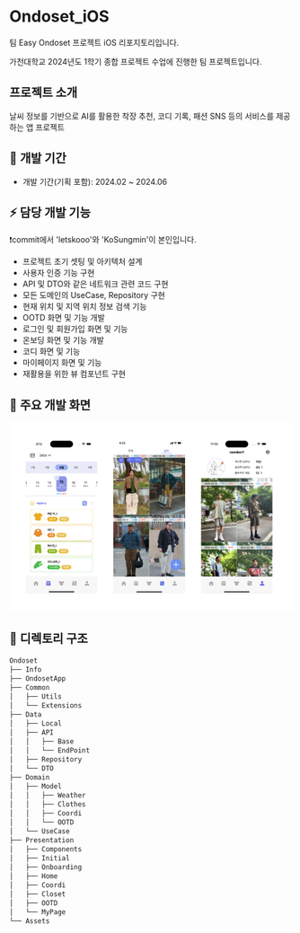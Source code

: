 # Ondoset_iOS
팀 Easy Ondoset 프로젝트 iOS 리포지토리입니다.

가천대학교 2024년도 1학기 종합 프로젝트 수업에 진행한 팀 프로젝트입니다.

## 프로젝트 소개
날씨 정보를 기반으로 AI를 활용한 착장 추천, 코디 기록, 패션 SNS 등의 서비스를 제공하는 앱 프로젝트

## 📆 개발 기간
- 개발 기간(기획 포함): 2024.02 ~ 2024.06

## ⚡ 담당 개발 기능
❗commit에서 'letskooo'와 'KoSungmin'이 본인입니다.
- 프로젝트 초기 셋팅 및 아키텍처 설계
- 사용자 인증 기능 구현
- API 및 DTO와 같은 네트워크 관련 코드 구현
- 모든 도메인의 UseCase, Repository 구현
- 현재 위치 및 지역 위치 정보 검색 기능
- OOTD 화면 및 기능 개발
- 로그인 및 회원가입 화면 및 기능
- 온보딩 화면 및 기능 개발
- 코디 화면 및 기능
- 마이페이지 화면 및 기능
- 재활용을 위한 뷰 컴포넌트 구현

## 📱 주요 개발 화면
![주요 개발 화면](https://github.com/letskooo/Ondoset_Mobile/blob/develop/image%2053.png)


## 📁 디렉토리 구조

```plaintext
Ondoset
├── Info
├── OndosetApp
├── Common
│   ├── Utils
│   └── Extensions
├── Data
│   ├── Local
│   ├── API
│   │   ├── Base
│   │   └── EndPoint
│   ├── Repository
│   └── DTO
├── Domain
│   ├── Model
│   │   ├── Weather
│   │   ├── Clothes
│   │   ├── Coordi
│   │   └── OOTD
│   └── UseCase
├── Presentation
│   ├── Components
│   ├── Initial
│   ├── Onboarding
│   ├── Home
│   ├── Coordi
│   ├── Closet
│   ├── OOTD
│   └── MyPage
└── Assets
